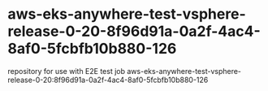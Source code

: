 # aws-eks-anywhere-test-vsphere-release-0-20-8f96d91a-0a2f-4ac4-8af0-5fcbfb10b880-126
repository for use with E2E test job aws-eks-anywhere-test-vsphere-release-0-20:8f96d91a-0a2f-4ac4-8af0-5fcbfb10b880-126
